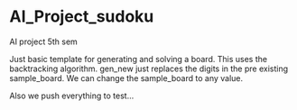 # AI_Project_sudoku
AI project 5th sem

Just basic template for generating and solving a board. 
This uses the backtracking algorithm.
gen_new just replaces the digits in the pre existing sample_board.
We can change the sample_board to any value. 

Also we push everything to test... 


